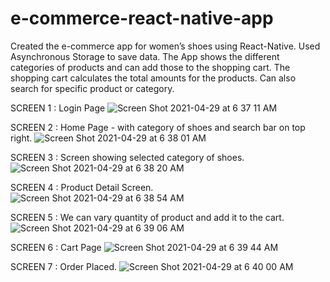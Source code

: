 # e-commerce-react-native-app

Created the e-commerce app for women’s shoes using React-Native.
Used Asynchronous Storage to save data.
The App shows the different categories of products and can add those to the shopping cart. The shopping cart calculates the total amounts for the products.
Can also search for specific product or category.




SCREEN 1 : Login Page
![Screen Shot 2021-04-29 at 6 37 11 AM](https://user-images.githubusercontent.com/33275787/116548351-171f9680-a8c2-11eb-97ac-377a4afdcbd7.png)






SCREEN 2 : Home Page - with category of shoes and search bar on top right.
![Screen Shot 2021-04-29 at 6 38 01 AM](https://user-images.githubusercontent.com/33275787/116548353-17b82d00-a8c2-11eb-9e26-2fae489bbf0e.png)






SCREEN 3 : Screen showing selected category of shoes.
![Screen Shot 2021-04-29 at 6 38 20 AM](https://user-images.githubusercontent.com/33275787/116548354-17b82d00-a8c2-11eb-9d28-a60c087f9017.png)







SCREEN 4 : Product Detail Screen.
![Screen Shot 2021-04-29 at 6 38 54 AM](https://user-images.githubusercontent.com/33275787/116548356-1850c380-a8c2-11eb-9f45-a638e68ca7e8.png)






SCREEN 5 : We can vary quantity of product and add it to the cart.
![Screen Shot 2021-04-29 at 6 39 06 AM](https://user-images.githubusercontent.com/33275787/116548360-1850c380-a8c2-11eb-917e-8a4a4a7d8a28.png)






SCREEN 6 : Cart Page
![Screen Shot 2021-04-29 at 6 39 44 AM](https://user-images.githubusercontent.com/33275787/116548362-1850c380-a8c2-11eb-9406-19ddb66c3b16.png)






SCREEN 7 : Order Placed.
![Screen Shot 2021-04-29 at 6 40 00 AM](https://user-images.githubusercontent.com/33275787/116548363-18e95a00-a8c2-11eb-9f81-6d632720e8ea.png)
